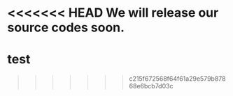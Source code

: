 <<<<<<< HEAD
We will release our source codes soon.
=======
# test
>>>>>>> c215f672568f64f61a29e579b87868e6bcb7d03c
